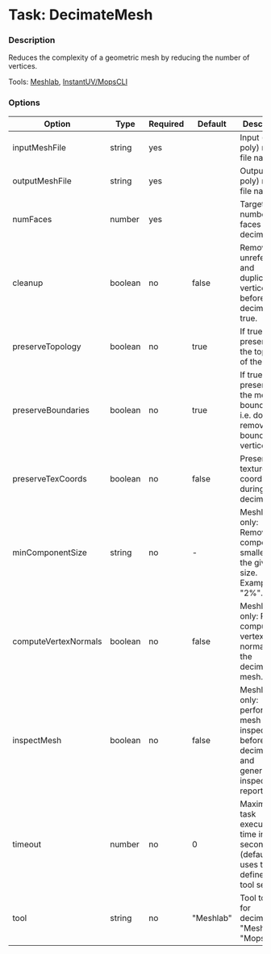 # Task: DecimateMesh

### Description

Reduces the complexity of a geometric mesh by reducing the number of vertices.

Tools: [Meshlab](../tools/meshlab.md), [InstantUV/MopsCLI](../tools/mops.md)

### Options

| Option               | Type    | Required | Default   | Description                                                                                  |
|----------------------|---------|----------|-----------|----------------------------------------------------------------------------------------------|
| inputMeshFile        | string  | yes      |           | Input (high poly) mesh file name.                                                            |
| outputMeshFile       | string  | yes      |           | Output (low poly) mesh file name.                                                            |
| numFaces             | number  | yes      |           | Target number of faces after decimation.                                                     |
| cleanup              | boolean | no       | false     | Removes unreferenced and duplicate vertices before decimation if true.                       |
| preserveTopology     | boolean | no       | true      | If true, preserves the topology of the mesh.                                                 |
| preserveBoundaries   | boolean | no       | true      | If true, preserves the meshes' boundaries, i.e. doesn't remove boundary vertices.            |
| preserveTexCoords    | boolean | no       | false     | Preserves texture coordinates during decimation.                                             |
| minComponentSize     | string  | no       | -         | Meshlab only: Removes components smaller than the given size. Example: "2%".                 |
| computeVertexNormals | boolean | no       | false     | Meshlab only: Re-computes vertex normals for the decimated mesh.                             |
| inspectMesh          | boolean | no       | false     | Meshlab only: performs mesh inspection before decimation and generates an inspection report. |
| timeout              | number  | no       | 0         | Maximum task execution time in seconds (default: 0, uses timeout defined in tool setup).     |
| tool                 | string  | no       | "Meshlab" | Tool to use for decimation: "Meshlab" or "Mops".                                             |